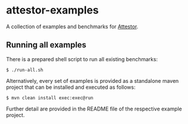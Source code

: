 # attestor-examples
A collection of examples and benchmarks for [Attestor](https://github.com/moves-rwth/attestor).

## Running all examples

There is a prepared shell script to run all existing benchmarks:

    $ ./run-all.sh

Alternatively, every set of examples is provided as a standalone maven project
that can be installed and executed as follows:

    $ mvn clean install exec:exec@run

Further detail are provided in the README file of the respective example project.



